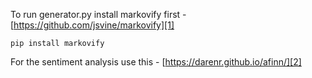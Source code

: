 To run generator.py install markovify first - [https://github.com/jsvine/markovify][1]

	pip install markovify
	
	


For the sentiment analysis use this - [https://darenr.github.io/afinn/][2]

[1]:	https://github.com/jsvine/markovify
[2]:	https://darenr.github.io/afinn/